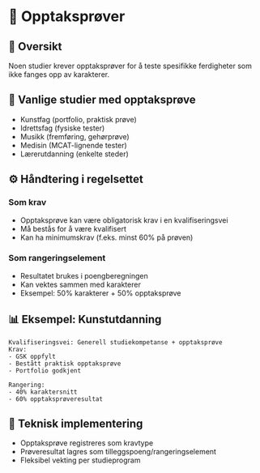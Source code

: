 # 📝 Opptaksprøver

## 🎯 Oversikt

Noen studier krever opptaksprøver for å teste spesifikke ferdigheter som ikke fanges opp av karakterer.

## 🎨 Vanlige studier med opptaksprøve

- Kunstfag (portfolio, praktisk prøve)
- Idrettsfag (fysiske tester)
- Musikk (fremføring, gehørprøve)
- Medisin (MCAT-lignende tester)
- Lærerutdanning (enkelte steder)

## ⚙️ Håndtering i regelsettet

### Som krav

- Opptaksprøve kan være obligatorisk krav i en kvalifiseringsvei
- Må bestås for å være kvalifisert
- Kan ha minimumskrav (f.eks. minst 60% på prøven)

### Som rangeringselement

- Resultatet brukes i poengberegningen
- Kan vektes sammen med karakterer
- Eksempel: 50% karakterer + 50% opptaksprøve

## 📊 Eksempel: Kunstutdanning

```
Kvalifiseringsvei: Generell studiekompetanse + opptaksprøve
Krav:
- GSK oppfylt
- Bestått praktisk opptaksprøve
- Portfolio godkjent

Rangering:
- 40% karaktersnitt
- 60% opptaksprøveresultat
```

## 🔄 Teknisk implementering

- Opptaksprøve registreres som kravtype
- Prøveresultat lagres som tilleggspoeng/rangeringselement
- Fleksibel vekting per studieprogram
